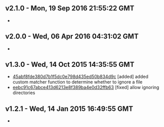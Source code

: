v2.1.0 - Mon, 19 Sep 2016 21:55:22 GMT
--------------------------------------

- 


v2.0.0 - Wed, 06 Apr 2016 04:31:02 GMT
--------------------------------------

- 


v1.3.0 - Wed, 14 Oct 2015 14:35:55 GMT
--------------------------------------

- [45abf8fde380d7b1f5dc0e798d435ed50b834d9c](../../commit/45abf8fde380d7b1f5dc0e798d435ed50b834d9c) [added] added custom matcher function to determine whether to ignore a file
- [eebc91c67abce413d6213e8f389ba4e0d32ffb63](../../commit/eebc91c67abce413d6213e8f389ba4e0d32ffb63) [fixed] allow ignoring directories

v1.2.1 - Wed, 14 Jan 2015 16:49:55 GMT
--------------------------------------

- 
